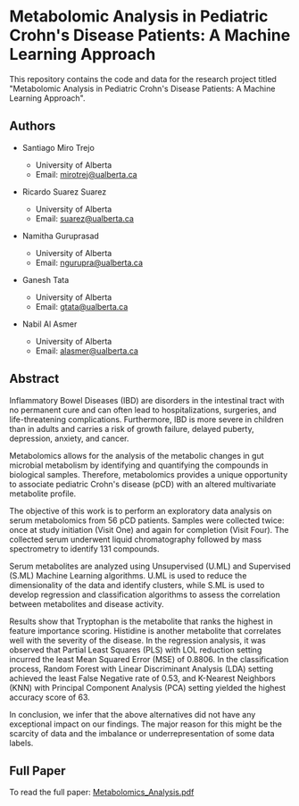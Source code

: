 # Metabolomic Analysis in Pediatric Crohn's Disease Patients: A Machine Learning Approach

This repository contains the code and data for the research project titled "Metabolomic Analysis in Pediatric Crohn's Disease Patients: A Machine Learning Approach".

## Authors


- Santiago Miro Trejo
  - University of Alberta
  - Email: mirotrej@ualberta.ca


- Ricardo Suarez Suarez
  - University of Alberta
  - Email: suarez@ualberta.ca

- Namitha Guruprasad
  - University of Alberta
  - Email: ngurupra@ualberta.ca

- Ganesh Tata
  - University of Alberta
  - Email: gtata@ualberta.ca


- Nabil Al Asmer
  - University of Alberta
  - Email: alasmer@ualberta.ca

## Abstract

Inflammatory Bowel Diseases (IBD) are disorders in the intestinal tract with no permanent cure and can often lead to hospitalizations, surgeries, and life-threatening complications. Furthermore, IBD is more severe in children than in adults and carries a risk of growth failure, delayed puberty, depression, anxiety, and cancer.

Metabolomics allows for the analysis of the metabolic changes in gut microbial metabolism by identifying and quantifying the compounds in biological samples. Therefore, metabolomics provides a unique opportunity to associate pediatric Crohn's disease (pCD) with an altered multivariate metabolite profile.

The objective of this work is to perform an exploratory data analysis on serum metabolomics from 56 pCD patients. Samples were collected twice: once at study initiation (Visit One) and again for completion (Visit Four). The collected serum underwent liquid chromatography followed by mass spectrometry to identify 131 compounds.

Serum metabolites are analyzed using Unsupervised (U.ML) and Supervised (S.ML) Machine Learning algorithms. U.ML is used to reduce the dimensionality of the data and identify clusters, while S.ML is used to develop regression and classification algorithms to assess the correlation between metabolites and disease activity.

Results show that Tryptophan is the metabolite that ranks the highest in feature importance scoring. Histidine is another metabolite that correlates well with the severity of the disease. In the regression analysis, it was observed that Partial Least Squares (PLS) with LOL reduction setting incurred the least Mean Squared Error (MSE) of 0.8806. In the classification process, Random Forest with Linear Discriminant Analysis (LDA) setting achieved the least False Negative rate of 0.53, and K-Nearest Neighbors (KNN) with Principal Component Analysis (PCA) setting yielded the highest accuracy score of 63.

In conclusion, we infer that the above alternatives did not have any exceptional impact on our findings. The major reason for this might be the scarcity of data and the imbalance or underrepresentation of some data labels.

## Full Paper
To read the full paper: [Metabolomics_Analysis.pdf](https://github.com/SantMiro/Metabolomics_Analysis/files/11792796/Metabolomics_Analysis.pdf)

